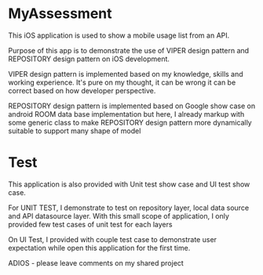 # MyAssessment

This iOS application is used to show a mobile usage list from an API.

Purpose of this app is to demonstrate the use of VIPER design pattern and REPOSITORY design pattern on iOS development.

VIPER design pattern is implemented based on my knowledge, skills and working experience. It's pure on my thought, it can be wrong it can be correct based on how developer perspective.

REPOSITORY design pattern is implemented based on Google show case on android ROOM data base implementation but here, I already markup with some generic class to make REPOSITORY design pattern more dynamically suitable to support many shape of model

# Test

This application is also provided with Unit test show case and UI test show case.

For UNIT TEST, I demonstrate to test on repository layer, local data source and API datasource layer. With this small scope of application, I only provided few test cases of unit test for each layers

On UI Test, I provided with couple test case to demonstrate user expectation while open this application for the first time.

ADIOS - please leave comments on my shared project
